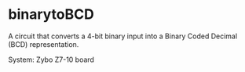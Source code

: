 # binarytoBCD
A circuit that converts a 4-bit binary input into a Binary Coded Decimal (BCD) representation.

System: Zybo Z7-10 board
